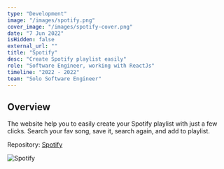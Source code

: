 ```yaml
---
type: "Development"
image: "/images/spotify.png"
cover_image: "/images/spotify-cover.png"
date: "7 Jun 2022"
isHidden: false
external_url: ""
title: "Spotify"
desc: "Create Spotify playlist easily"
role: "Software Engineer, working with ReactJs"
timeline: "2022 - 2022"
team: "Solo Software Engineer"
---
```


## Overview

The website help you to easily create your Spotify playlist with just a few clicks. Search your fav song, save it, search again, and add to playlist.

Repository: [Spotify](https://github.com/arasyyoram/spotify)

![Spotify](/images/spotify-full.png)